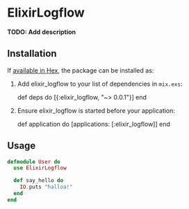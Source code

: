 # ElixirLogflow

**TODO: Add description**

## Installation

If [available in Hex](https://hex.pm/docs/publish), the package can be installed as:

  1. Add elixir_logflow to your list of dependencies in `mix.exs`:

        def deps do
          [{:elixir_logflow, "~> 0.0.1"}]
        end

  2. Ensure elixir_logflow is started before your application:

        def application do
          [applications: [:elixir_logflow]]
        end

## Usage

```elixir
defmodule User do
  use ElixirLogflow

  def say_hello do
    IO.puts "halloa!"
  end
end
```
